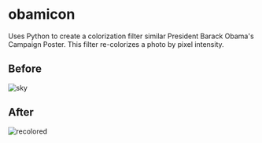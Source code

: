# obamicon

Uses Python to create a colorization filter similar President Barack Obama's Campaign Poster. This filter re-colorizes a photo by pixel intensity. 

## Before
![sky](https://user-images.githubusercontent.com/27246194/31050559-5cd2bfb0-a61c-11e7-9bc2-2690a4cd9083.jpeg)

## After
![recolored](https://user-images.githubusercontent.com/27246194/31050580-bce234f8-a61c-11e7-8f0c-3b376498fcc6.jpg)
